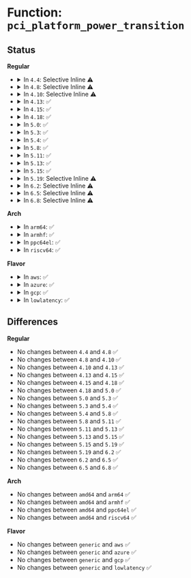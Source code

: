 # Function: <code>pci_platform_power_transition</code>

## Status
<b>Regular</b>
<ul>
<li>
<details>
<summary>In <code>4.4</code>: Selective Inline ⚠️</summary>

```c
int pci_platform_power_transition(struct pci_dev *dev, pci_power_t state);
```

**Collision:** Unique Static

**Inline:** Selective

**Transformation:** False

**Instances:**

```
In drivers/pci/pci.c (ffffffff814364f0)
Location: drivers/pci/pci.c:728
Inline: True
Direct callers:
  - drivers/pci/pci.c:__pci_complete_power_transition
  - drivers/pci/pci.c:pci_set_power_state
```
**Symbols:**

```
ffffffff814364f0-ffffffff81436575: pci_platform_power_transition (STB_LOCAL)
```
</details>
</li>
<li>
<details>
<summary>In <code>4.8</code>: Selective Inline ⚠️</summary>

```c
int pci_platform_power_transition(struct pci_dev *dev, pci_power_t state);
```

**Collision:** Unique Static

**Inline:** Selective

**Transformation:** False

**Instances:**

```
In drivers/pci/pci.c (ffffffff81482040)
Location: drivers/pci/pci.c:749
Inline: True
Direct callers:
  - drivers/pci/pci.c:pci_set_power_state
  - drivers/pci/pci.c:__pci_complete_power_transition
```
**Symbols:**

```
ffffffff81482040-ffffffff814820ce: pci_platform_power_transition (STB_LOCAL)
```
</details>
</li>
<li>
<details>
<summary>In <code>4.10</code>: Selective Inline ⚠️</summary>

```c
int pci_platform_power_transition(struct pci_dev *dev, pci_power_t state);
```

**Collision:** Unique Static

**Inline:** Selective

**Transformation:** False

**Instances:**

```
In drivers/pci/pci.c (ffffffff814a35d0)
Location: drivers/pci/pci.c:774
Inline: True
Direct callers:
  - drivers/pci/pci.c:pci_set_power_state
  - drivers/pci/pci.c:__pci_complete_power_transition
```
**Symbols:**

```
ffffffff814a35d0-ffffffff814a365e: pci_platform_power_transition (STB_LOCAL)
```
</details>
</li>
<li>
<details>
<summary>In <code>4.13</code>: ✅</summary>

```c
int pci_platform_power_transition(struct pci_dev *dev, pci_power_t state);
```

**Collision:** Unique Static

**Inline:** No

**Transformation:** False

**Instances:**

```
In drivers/pci/pci.c (ffffffff814ad5c0)
Location: drivers/pci/pci.c:769
Inline: False
Direct callers:
  - drivers/pci/pci.c:pci_set_power_state
  - drivers/pci/pci.c:__pci_complete_power_transition
```
**Symbols:**

```
ffffffff814ad5c0-ffffffff814ad643: pci_platform_power_transition (STB_LOCAL)
```
</details>
</li>
<li>
<details>
<summary>In <code>4.15</code>: ✅</summary>

```c
int pci_platform_power_transition(struct pci_dev *dev, pci_power_t state);
```

**Collision:** Unique Static

**Inline:** No

**Transformation:** False

**Instances:**

```
In drivers/pci/pci.c (ffffffff814ec990)
Location: drivers/pci/pci.c:770
Inline: False
Direct callers:
  - drivers/pci/pci.c:pci_set_power_state
  - drivers/pci/pci.c:__pci_complete_power_transition
```
**Symbols:**

```
ffffffff814ec990-ffffffff814eca1f: pci_platform_power_transition (STB_LOCAL)
```
</details>
</li>
<li>
<details>
<summary>In <code>4.18</code>: ✅</summary>

```c
int pci_platform_power_transition(struct pci_dev *dev, pci_power_t state);
```

**Collision:** Unique Static

**Inline:** No

**Transformation:** False

**Instances:**

```
In drivers/pci/pci.c (ffffffff8151c570)
Location: drivers/pci/pci.c:782
Inline: False
Direct callers:
  - drivers/pci/pci.c:pci_set_power_state
  - drivers/pci/pci.c:__pci_complete_power_transition
```
**Symbols:**

```
ffffffff8151c570-ffffffff8151c5ff: pci_platform_power_transition (STB_LOCAL)
```
</details>
</li>
<li>
<details>
<summary>In <code>5.0</code>: ✅</summary>

```c
int pci_platform_power_transition(struct pci_dev *dev, pci_power_t state);
```

**Collision:** Unique Static

**Inline:** No

**Transformation:** False

**Instances:**

```
In drivers/pci/pci.c (ffffffff81531e60)
Location: drivers/pci/pci.c:953
Inline: False
Direct callers:
  - drivers/pci/pci.c:pci_set_power_state
  - drivers/pci/pci.c:__pci_complete_power_transition
```
**Symbols:**

```
ffffffff81531e60-ffffffff81531ef0: pci_platform_power_transition (STB_LOCAL)
```
</details>
</li>
<li>
<details>
<summary>In <code>5.3</code>: ✅</summary>

```c
int pci_platform_power_transition(struct pci_dev *dev, pci_power_t state);
```

**Collision:** Unique Static

**Inline:** No

**Transformation:** False

**Instances:**

```
In drivers/pci/pci.c (ffffffff815614e0)
Location: drivers/pci/pci.c:979
Inline: False
Direct callers:
  - drivers/pci/pci.c:pci_set_power_state
  - drivers/pci/pci.c:__pci_complete_power_transition
```
**Symbols:**

```
ffffffff815614e0-ffffffff81561577: pci_platform_power_transition (STB_LOCAL)
```
</details>
</li>
<li>
<details>
<summary>In <code>5.4</code>: ✅</summary>

```c
int pci_platform_power_transition(struct pci_dev *dev, pci_power_t state);
```

**Collision:** Unique Static

**Inline:** No

**Transformation:** False

**Instances:**

```
In drivers/pci/pci.c (ffffffff81582690)
Location: drivers/pci/pci.c:966
Inline: False
Direct callers:
  - drivers/pci/pci.c:pci_power_up
  - drivers/pci/pci.c:pci_set_power_state
  - drivers/pci/pci.c:__pci_complete_power_transition
```
**Symbols:**

```
ffffffff81582690-ffffffff81582727: pci_platform_power_transition (STB_LOCAL)
```
</details>
</li>
<li>
<details>
<summary>In <code>5.8</code>: ✅</summary>

```c
int pci_platform_power_transition(struct pci_dev *dev, pci_power_t state);
```

**Collision:** Unique Global

**Inline:** No

**Transformation:** False

**Instances:**

```
In drivers/pci/pci.c (ffffffff81628fe0)
Location: drivers/pci/pci.c:1019
Inline: False
Direct callers:
  - drivers/pci/pci.c:pci_set_power_state
  - drivers/pci/pci.c:pci_set_power_state
  - drivers/pci/pci.c:pci_set_power_state
```
**Symbols:**

```
ffffffff81628fe0-ffffffff81629077: pci_platform_power_transition (STB_GLOBAL)
```
</details>
</li>
<li>
<details>
<summary>In <code>5.11</code>: ✅</summary>

```c
int pci_platform_power_transition(struct pci_dev *dev, pci_power_t state);
```

**Collision:** Unique Global

**Inline:** No

**Transformation:** False

**Instances:**

```
In drivers/pci/pci.c (ffffffff8164f230)
Location: drivers/pci/pci.c:1159
Inline: False
Direct callers:
  - drivers/pci/pci.c:pci_set_power_state
  - drivers/pci/pci.c:pci_set_power_state
  - drivers/pci/pci.c:pci_set_power_state
```
**Symbols:**

```
ffffffff8164f230-ffffffff8164f2c7: pci_platform_power_transition (STB_GLOBAL)
```
</details>
</li>
<li>
<details>
<summary>In <code>5.13</code>: ✅</summary>

```c
int pci_platform_power_transition(struct pci_dev *dev, pci_power_t state);
```

**Collision:** Unique Global

**Inline:** No

**Transformation:** False

**Instances:**

```
In drivers/pci/pci.c (ffffffff81631d00)
Location: drivers/pci/pci.c:1189
Inline: False
Direct callers:
  - drivers/pci/pci.c:pci_set_power_state
  - drivers/pci/pci.c:pci_set_power_state
  - drivers/pci/pci.c:pci_set_power_state
```
**Symbols:**

```
ffffffff81631d00-ffffffff81631d97: pci_platform_power_transition (STB_GLOBAL)
```
</details>
</li>
<li>
<details>
<summary>In <code>5.15</code>: ✅</summary>

```c
int pci_platform_power_transition(struct pci_dev *dev, pci_power_t state);
```

**Collision:** Unique Global

**Inline:** No

**Transformation:** False

**Instances:**

```
In drivers/pci/pci.c (ffffffff816a1620)
Location: drivers/pci/pci.c:1199
Inline: False
Direct callers:
  - drivers/pci/pci.c:pci_set_power_state
  - drivers/pci/pci.c:pci_set_power_state
  - drivers/pci/pci.c:pci_set_power_state
```
**Symbols:**

```
ffffffff816a1620-ffffffff816a16b7: pci_platform_power_transition (STB_GLOBAL)
```
</details>
</li>
<li>
<details>
<summary>In <code>5.19</code>: Selective Inline ⚠️</summary>

```c
int pci_platform_power_transition(struct pci_dev *dev, pci_power_t state);
```

**Collision:** Unique Global

**Inline:** Selective

**Transformation:** False

**Instances:**

```
In drivers/pci/pci.c (ffffffff817c374a)
Location: drivers/pci/pci.c:1135
Inline: True
Inline callers:
  - drivers/pci/pci.c:pci_set_power_state
  - drivers/pci/pci.c:pci_set_power_state
  - drivers/pci/pci.c:pci_set_power_state
```
**Symbols:**

```
ffffffff817c33c0-ffffffff817c3425: pci_platform_power_transition (STB_GLOBAL)
```
</details>
</li>
<li>
<details>
<summary>In <code>6.2</code>: Selective Inline ⚠️</summary>

```c
int pci_platform_power_transition(struct pci_dev *dev, pci_power_t state);
```

**Collision:** Unique Global

**Inline:** Selective

**Transformation:** False

**Instances:**

```
In drivers/pci/pci.c (ffffffff818e05da)
Location: drivers/pci/pci.c:1119
Inline: True
Inline callers:
  - drivers/pci/pci.c:pci_set_power_state
  - drivers/pci/pci.c:pci_set_power_state
  - drivers/pci/pci.c:pci_set_power_state
```
**Symbols:**

```
ffffffff818e01b0-ffffffff818e0215: pci_platform_power_transition (STB_GLOBAL)
```
</details>
</li>
<li>
<details>
<summary>In <code>6.5</code>: Selective Inline ⚠️</summary>

```c
int pci_platform_power_transition(struct pci_dev *dev, pci_power_t state);
```

**Collision:** Unique Global

**Inline:** Selective

**Transformation:** False

**Instances:**

```
In drivers/pci/pci.c (ffffffff81923a17)
Location: drivers/pci/pci.c:1133
Inline: True
Inline callers:
  - drivers/pci/pci.c:pci_set_power_state
  - drivers/pci/pci.c:pci_set_power_state
  - drivers/pci/pci.c:pci_set_power_state
```
**Symbols:**

```
ffffffff81923610-ffffffff81923675: pci_platform_power_transition (STB_GLOBAL)
```
</details>
</li>
<li>
<details>
<summary>In <code>6.8</code>: Selective Inline ⚠️</summary>

```c
int pci_platform_power_transition(struct pci_dev *dev, pci_power_t state);
```

**Collision:** Unique Global

**Inline:** Selective

**Transformation:** False

**Instances:**

```
In drivers/pci/pci.c (ffffffff8196c04c)
Location: drivers/pci/pci.c:1196
Inline: True
Inline callers:
  - drivers/pci/pci.c:__pci_set_power_state
  - drivers/pci/pci.c:__pci_set_power_state
  - drivers/pci/pci.c:__pci_set_power_state
```
**Symbols:**

```
ffffffff8196bc30-ffffffff8196bc95: pci_platform_power_transition (STB_GLOBAL)
```
</details>
</li>
</ul>
<b>Arch</b>
<ul>
<li>
<details>
<summary>In <code>arm64</code>: ✅</summary>

```c
int pci_platform_power_transition(struct pci_dev *dev, pci_power_t state);
```

**Collision:** Unique Static

**Inline:** No

**Transformation:** False

**Instances:**

```
In drivers/pci/pci.c (ffff8000106e6240)
Location: drivers/pci/pci.c:966
Inline: False
Direct callers:
  - drivers/pci/pci.c:pci_power_up
  - drivers/pci/pci.c:pci_set_power_state
  - drivers/pci/pci.c:__pci_complete_power_transition
```
**Symbols:**

```
ffff8000106e6240-ffff8000106e62f0: pci_platform_power_transition (STB_LOCAL)
```
</details>
</li>
<li>
<details>
<summary>In <code>armhf</code>: ✅</summary>

```c
int pci_platform_power_transition(struct pci_dev *dev, pci_power_t state);
```

**Collision:** Unique Static

**Inline:** No

**Transformation:** False

**Instances:**

```
In drivers/pci/pci.c (c0881584)
Location: drivers/pci/pci.c:966
Inline: False
Direct callers:
  - drivers/pci/pci.c:pci_power_up
  - drivers/pci/pci.c:pci_set_power_state
  - drivers/pci/pci.c:__pci_complete_power_transition
```
**Symbols:**

```
c0881584-c088161c: pci_platform_power_transition (STB_LOCAL)
```
</details>
</li>
<li>
<details>
<summary>In <code>ppc64el</code>: ✅</summary>

```c
int pci_platform_power_transition(struct pci_dev *dev, pci_power_t state);
```

**Collision:** Unique Static

**Inline:** No

**Transformation:** False

**Instances:**

```
In drivers/pci/pci.c (c0000000008603d0)
Location: drivers/pci/pci.c:966
Inline: False
Direct callers:
  - drivers/pci/pci.c:pci_power_up
  - drivers/pci/pci.c:pci_set_power_state
  - drivers/pci/pci.c:__pci_complete_power_transition
```
**Symbols:**

```
c0000000008603d0-c000000000860500: pci_platform_power_transition (STB_LOCAL)
```
</details>
</li>
<li>
<details>
<summary>In <code>riscv64</code>: ✅</summary>

```c
int pci_platform_power_transition(struct pci_dev *dev, pci_power_t state);
```

**Collision:** Unique Static

**Inline:** No

**Transformation:** False

**Instances:**

```
In drivers/pci/pci.c (ffffffe0004bcd24)
Location: drivers/pci/pci.c:966
Inline: False
Direct callers:
  - drivers/pci/pci.c:pci_power_up
  - drivers/pci/pci.c:pci_set_power_state
  - drivers/pci/pci.c:__pci_complete_power_transition
```
**Symbols:**

```
ffffffe0004bcd24-ffffffe0004bcda6: pci_platform_power_transition (STB_LOCAL)
```
</details>
</li>
</ul>
<b>Flavor</b>
<ul>
<li>
<details>
<summary>In <code>aws</code>: ✅</summary>

```c
int pci_platform_power_transition(struct pci_dev *dev, pci_power_t state);
```

**Collision:** Unique Static

**Inline:** No

**Transformation:** False

**Instances:**

```
In drivers/pci/pci.c (ffffffff81576bb0)
Location: drivers/pci/pci.c:966
Inline: False
Direct callers:
  - drivers/pci/pci.c:pci_power_up
  - drivers/pci/pci.c:pci_set_power_state
  - drivers/pci/pci.c:__pci_complete_power_transition
```
**Symbols:**

```
ffffffff81576bb0-ffffffff81576c47: pci_platform_power_transition (STB_LOCAL)
```
</details>
</li>
<li>
<details>
<summary>In <code>azure</code>: ✅</summary>

```c
int pci_platform_power_transition(struct pci_dev *dev, pci_power_t state);
```

**Collision:** Unique Static

**Inline:** No

**Transformation:** False

**Instances:**

```
In drivers/pci/pci.c (ffffffff81565310)
Location: drivers/pci/pci.c:966
Inline: False
Direct callers:
  - drivers/pci/pci.c:pci_power_up
  - drivers/pci/pci.c:pci_set_power_state
  - drivers/pci/pci.c:__pci_complete_power_transition
```
**Symbols:**

```
ffffffff81565310-ffffffff815653a7: pci_platform_power_transition (STB_LOCAL)
```
</details>
</li>
<li>
<details>
<summary>In <code>gcp</code>: ✅</summary>

```c
int pci_platform_power_transition(struct pci_dev *dev, pci_power_t state);
```

**Collision:** Unique Static

**Inline:** No

**Transformation:** False

**Instances:**

```
In drivers/pci/pci.c (ffffffff815763e0)
Location: drivers/pci/pci.c:966
Inline: False
Direct callers:
  - drivers/pci/pci.c:pci_power_up
  - drivers/pci/pci.c:pci_set_power_state
  - drivers/pci/pci.c:__pci_complete_power_transition
```
**Symbols:**

```
ffffffff815763e0-ffffffff81576477: pci_platform_power_transition (STB_LOCAL)
```
</details>
</li>
<li>
<details>
<summary>In <code>lowlatency</code>: ✅</summary>

```c
int pci_platform_power_transition(struct pci_dev *dev, pci_power_t state);
```

**Collision:** Unique Static

**Inline:** No

**Transformation:** False

**Instances:**

```
In drivers/pci/pci.c (ffffffff815908c0)
Location: drivers/pci/pci.c:966
Inline: False
Direct callers:
  - drivers/pci/pci.c:pci_power_up
  - drivers/pci/pci.c:pci_set_power_state
  - drivers/pci/pci.c:__pci_complete_power_transition
```
**Symbols:**

```
ffffffff815908c0-ffffffff81590957: pci_platform_power_transition (STB_LOCAL)
```
</details>
</li>
</ul>

## Differences
<b>Regular</b>
<ul>
<li>
No changes between <code>4.4</code> and <code>4.8</code> ✅
</li>
<li>
No changes between <code>4.8</code> and <code>4.10</code> ✅
</li>
<li>
No changes between <code>4.10</code> and <code>4.13</code> ✅
</li>
<li>
No changes between <code>4.13</code> and <code>4.15</code> ✅
</li>
<li>
No changes between <code>4.15</code> and <code>4.18</code> ✅
</li>
<li>
No changes between <code>4.18</code> and <code>5.0</code> ✅
</li>
<li>
No changes between <code>5.0</code> and <code>5.3</code> ✅
</li>
<li>
No changes between <code>5.3</code> and <code>5.4</code> ✅
</li>
<li>
No changes between <code>5.4</code> and <code>5.8</code> ✅
</li>
<li>
No changes between <code>5.8</code> and <code>5.11</code> ✅
</li>
<li>
No changes between <code>5.11</code> and <code>5.13</code> ✅
</li>
<li>
No changes between <code>5.13</code> and <code>5.15</code> ✅
</li>
<li>
No changes between <code>5.15</code> and <code>5.19</code> ✅
</li>
<li>
No changes between <code>5.19</code> and <code>6.2</code> ✅
</li>
<li>
No changes between <code>6.2</code> and <code>6.5</code> ✅
</li>
<li>
No changes between <code>6.5</code> and <code>6.8</code> ✅
</li>
</ul>
<b>Arch</b>
<ul>
<li>
No changes between <code>amd64</code> and <code>arm64</code> ✅
</li>
<li>
No changes between <code>amd64</code> and <code>armhf</code> ✅
</li>
<li>
No changes between <code>amd64</code> and <code>ppc64el</code> ✅
</li>
<li>
No changes between <code>amd64</code> and <code>riscv64</code> ✅
</li>
</ul>
<b>Flavor</b>
<ul>
<li>
No changes between <code>generic</code> and <code>aws</code> ✅
</li>
<li>
No changes between <code>generic</code> and <code>azure</code> ✅
</li>
<li>
No changes between <code>generic</code> and <code>gcp</code> ✅
</li>
<li>
No changes between <code>generic</code> and <code>lowlatency</code> ✅
</li>
</ul>
